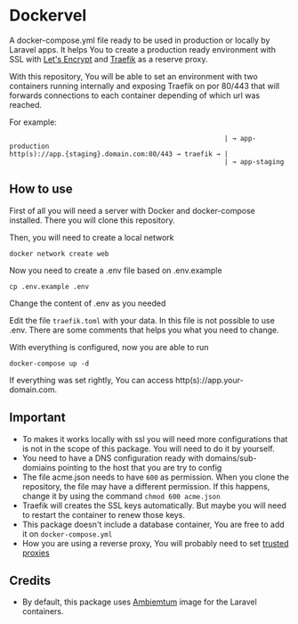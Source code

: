 
# Dockervel  
A docker-compose.yml file ready to be used in production or locally by Laravel apps. It helps You to create a production ready environment with SSL with [Let's Encrypt](https://letsencrypt.org) and [Traefik](https://github.com/containous/traefik/) as a reserve proxy.

With this repository, You will be able to set an environment with two containers running internally and exposing Traefik on por 80/443 that will forwards connections to each container depending of which url was reached.

For example:

	                                                      | → app-production
	http(s)://app.{staging}.domain.com:80/443 → traefik → |
	                                                      | → app-staging

## How to use

First of all you will need a server with Docker and docker-compose installed. There you will clone this repository.

Then, you will need to create a local network

    docker network create web

Now you need to create a .env file based on .env.example

    cp .env.example .env

Change the content of .env as you needed

Edit the file `traefik.toml` with your data. In this file is not possible to use .env. There are some comments that helps you what you need to change.

With everything is configured, now you are able to run

    docker-compose up -d

If everything was set rightly, You can access http(s)://app.your-domain.com.  

## Important

 - To makes it works locally with ssl you will need more configurations
   that is not in the scope of this package. You will need to do it by
   yourself.
 - You need to have a DNS configuration ready with domains/sub-domiains pointing to the host that you are try to config
 - The file acme.json needs to have `600` as permission. When you clone the repository, the file may have a different permission. If this happens, change it by using the command `chmod 600 acme.json`
 - Traefik will creates the SSL keys automatically. But maybe you will need to restart the container to renew those keys.
 - This package doesn't include a database container, You are free to add it on `docker-compose.yml`
 - How you are using a reverse proxy, You will probably need to set [trusted proxies](https://laravel.com/docs/master/requests#configuring-trusted-proxies)  

## Credits

 - By default, this package uses [Ambiemtum](https://github.com/ambientum/ambientum) image for the Laravel containers.
